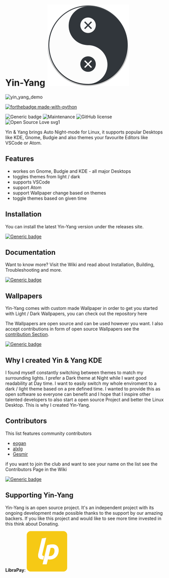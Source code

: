 # Yin-Yang ![icon](./src/ui/assets/icon.png)

![yin_yang_demo](./assets/yin-yang.gif)

[![forthebadge made-with-python](http://ForTheBadge.com/images/badges/made-with-python.svg)](https://www.python.org/)

![Generic badge](https://img.shields.io/badge/release-1.0-RED.svg) ![Maintenance](https://img.shields.io/badge/Maintained%3F-yes-green.svg) ![GitHub license](https://img.shields.io/github/license/Naereen/StrapDown.js.svg) ![Open Source Love svg1](https://badges.frapsoft.com/os/v1/open-source.svg?v=103)

Yin & Yang brings Auto Night-mode for Linux, it supports popular Desktops like KDE, Gnome, Budgie and also themes your favourite Editors like VSCode or Atom. 



## Features

* workes on Gnome, Budgie and KDE - all major Desktops
* toggles themes from light / dark
* supports VSCode
* support Atom
* support Wallpaper change based on themes
* toggle themes based on given time

## Installation
You can install the latest Yin-Yang version under the releases site.

[![Generic badge](https://img.shields.io/badge/See-releases-BLUE.svg)](<https://github.com/daehruoydeef/Yin-Yang/releases>)

## Documentation

Want to know more? Visit the Wiki and read about Installation, Building, Troubleshooting and more.

[![Generic badge](https://img.shields.io/badge/Visit-Wiki-BLUE.svg)](<https://github.com/daehruoydeef/Yin-Yang/wiki>)



## Wallpapers

Yin-Yang comes with custom made Wallpaper in order to get you started with Light / Dark Wallpapers, you can check out the repository here

The Wallpapers are open source and can be used however you want. I also accept contributions in form of open source Wallpapers see the [contribution Section](https://github.com/daehruoydeef/Yin-Yang/wiki/Supporting-Yin-Yang#create-yin-yang-wallpapers).

[![Generic badge](https://img.shields.io/badge/Get-Wallpapers-BLUE.svg)](https://github.com/daehruoydeef/Wallpaper-yin-yang)



## Why I created Yin & Yang KDE

I found myself constantly switching between themes to match my surrounding lights. I prefer a Dark theme at Night while I want good readability at Day time. I want to easily switch my whole enviroment to a dark / light theme based on a pre defined time. I wanted to provide this as open software so everyone can benefit and I hope that I inspire other talented developers to also start a open source Project and better the Linux Desktop. This is why I created Yin-Yang.



## Contributors

This list features community contributors

* [eogan](https://github.com/eogan)
* [alxlg](https://github.com/alxlg)
* [Gesmir](https://github.com/Gesmir)

if you want to join the club and want to see your name on the list see the Contributors Page in the Wiki

[![Generic badge](https://img.shields.io/badge/Join-contributors-BLUE.svg)](https://github.com/daehruoydeef/Wallpaper-yin-yang)



## Supporting Yin-Yang

Yin-Yang is an open source project. It's an independent project with its ongoing development made possible thanks to the support by our amazing backers. If you like this project and would like to see more time invested in this think about Donating.

**LibraPay**:  [![liberapay](./assets/liberapay.png)](https://liberapay.com/daehruoydeef/)



